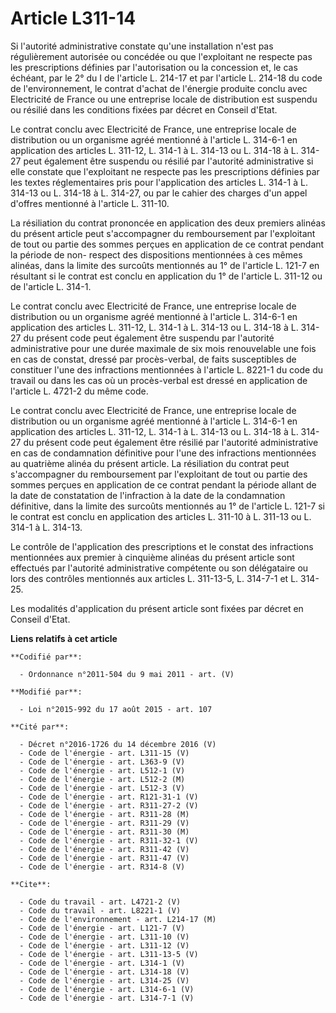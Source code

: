 # Article L311-14

Si l'autorité administrative constate qu'une installation n'est pas régulièrement autorisée ou concédée ou que l'exploitant
ne respecte pas les prescriptions définies par l'autorisation ou la concession et, le cas échéant, par le 2° du I de
l'article L. 214-17 et par l'article L. 214-18 du code de l'environnement, le contrat d'achat de l'énergie produite conclu
avec Electricité de France ou une entreprise locale de distribution est suspendu ou résilié dans les conditions fixées par
décret en Conseil d'Etat. 

Le contrat conclu avec Electricité de France, une entreprise locale de distribution ou un organisme agréé mentionné à
l'article L. 314-6-1 en application des articles L. 311-12, L. 314-1 à L. 314-13 ou L. 314-18 à L. 314-27 peut également être
suspendu ou résilié par l'autorité administrative si elle constate que l'exploitant ne respecte pas les prescriptions
définies par les textes réglementaires pris pour l'application des articles L. 314-1 à L. 314-13 ou L. 314-18 à L. 314-27, ou
par le cahier des charges d'un appel d'offres mentionné à l'article L. 311-10. 

La résiliation du contrat prononcée en application des deux premiers alinéas du présent article peut s'accompagner du
remboursement par l'exploitant de tout ou partie des sommes perçues en application de ce contrat pendant la période de non-
respect des dispositions mentionnées à ces mêmes alinéas, dans la limite des surcoûts mentionnés au 1° de l'article L. 121-7
en résultant si le contrat est conclu en application du 1° de l'article L. 311-12 ou de l'article L. 314-1. 

Le contrat conclu avec Electricité de France, une entreprise locale de distribution ou un organisme agréé mentionné à
l'article L. 314-6-1 en application des articles L. 311-12, L. 314-1 à L. 314-13 ou L. 314-18 à L. 314-27 du présent code
peut également être suspendu par l'autorité administrative pour une durée maximale de six mois renouvelable une fois en cas
de constat, dressé par procès-verbal, de faits susceptibles de constituer l'une des infractions mentionnées à l'article L.
8221-1 du code du travail ou dans les cas où un procès-verbal est dressé en application de l'article L. 4721-2 du même code. 

Le contrat conclu avec Electricité de France, une entreprise locale de distribution ou un organisme agréé mentionné à
l'article L. 314-6-1 en application des articles L. 311-12, L. 314-1 à L. 314-13 ou L. 314-18 à L. 314-27 du présent code
peut également être résilié par l'autorité administrative en cas de condamnation définitive pour l'une des infractions
mentionnées au quatrième alinéa du présent article. La résiliation du contrat peut s'accompagner du remboursement par
l'exploitant de tout ou partie des sommes perçues en application de ce contrat pendant la période allant de la date de
constatation de l'infraction à la date de la condamnation définitive, dans la limite des surcoûts mentionnés au 1° de
l'article L. 121-7 si le contrat est conclu en application des articles L. 311-10 à L. 311-13 ou L. 314-1 à L. 314-13. 

Le contrôle de l'application des prescriptions et le constat des infractions mentionnées aux premier à cinquième alinéas du
présent article sont effectués par l'autorité administrative compétente ou son délégataire ou lors des contrôles mentionnés
aux articles L. 311-13-5, L. 314-7-1 et L. 314-25. 

Les modalités d'application du présent article sont fixées par décret en Conseil d'Etat.

**Liens relatifs à cet article**

	**Codifié par**:

	  - Ordonnance n°2011-504 du 9 mai 2011 - art. (V)

	**Modifié par**:

	  - Loi n°2015-992 du 17 août 2015 - art. 107

	**Cité par**:

	  - Décret n°2016-1726 du 14 décembre 2016 (V)
	  - Code de l'énergie - art. L311-15 (V)
	  - Code de l'énergie - art. L363-9 (V)
	  - Code de l'énergie - art. L512-1 (V)
	  - Code de l'énergie - art. L512-2 (M)
	  - Code de l'énergie - art. L512-3 (V)
	  - Code de l'énergie - art. R121-31-1 (V)
	  - Code de l'énergie - art. R311-27-2 (V)
	  - Code de l'énergie - art. R311-28 (M)
	  - Code de l'énergie - art. R311-29 (V)
	  - Code de l'énergie - art. R311-30 (M)
	  - Code de l'énergie - art. R311-32-1 (V)
	  - Code de l'énergie - art. R311-42 (V)
	  - Code de l'énergie - art. R311-47 (V)
	  - Code de l'énergie - art. R314-8 (V)

	**Cite**:

	  - Code du travail - art. L4721-2 (V)
	  - Code du travail - art. L8221-1 (V)
	  - Code de l'environnement - art. L214-17 (M)
	  - Code de l'énergie - art. L121-7 (V)
	  - Code de l'énergie - art. L311-10 (V)
	  - Code de l'énergie - art. L311-12 (V)
	  - Code de l'énergie - art. L311-13-5 (V)
	  - Code de l'énergie - art. L314-1 (V)
	  - Code de l'énergie - art. L314-18 (V)
	  - Code de l'énergie - art. L314-25 (V)
	  - Code de l'énergie - art. L314-6-1 (V)
	  - Code de l'énergie - art. L314-7-1 (V)
